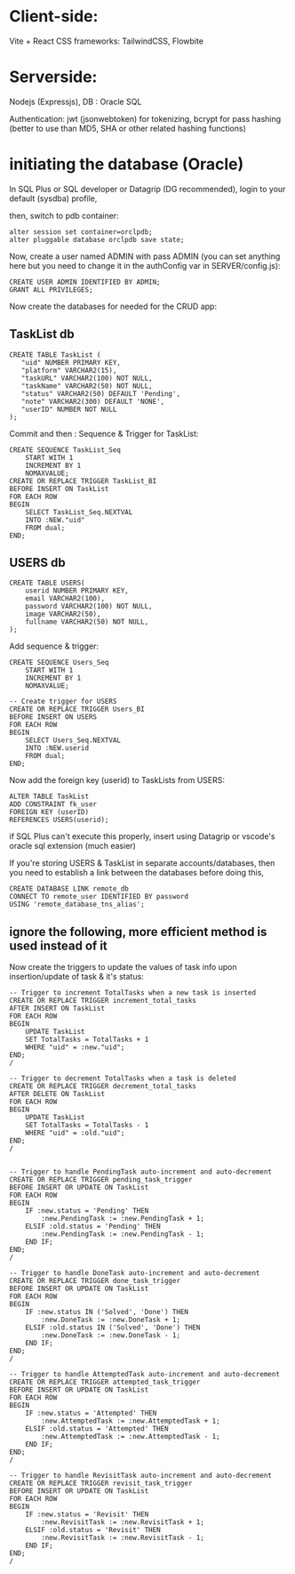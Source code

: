 # Client-side:
Vite + React
CSS frameworks: TailwindCSS, Flowbite

# Serverside:
Nodejs (Expressjs), DB : Oracle SQL

Authentication:
jwt (jsonwebtoken) for tokenizing, bcrypt for pass hashing (better to use than MD5, SHA or other related hashing functions)


# initiating the database (Oracle)
In SQL Plus or SQL developer or Datagrip (DG recommended),
login to your default (sysdba) profile,

then, switch to pdb container:

```
alter session set container=orclpdb;
alter pluggable database orclpdb save state;
```

Now, create a user named ADMIN with pass ADMIN (you can set anything here but you need to change it in the authConfig var in SERVER/config.js):

```
CREATE USER ADMIN IDENTIFIED BY ADMIN;
GRANT ALL PRIVILEGES;
```

Now create the databases for needed for the CRUD app:

## TaskList db

```
CREATE TABLE TaskList (
   "uid" NUMBER PRIMARY KEY,
   "platform" VARCHAR2(15),
   "taskURL" VARCHAR2(100) NOT NULL,
   "taskName" VARCHAR2(50) NOT NULL,
   "status" VARCHAR2(50) DEFAULT 'Pending',
   "note" VARCHAR2(300) DEFAULT 'NONE',
   "userID" NUMBER NOT NULL
);
```

Commit and then :
Sequence & Trigger for TaskList:

```
CREATE SEQUENCE TaskList_Seq
    START WITH 1
    INCREMENT BY 1
    NOMAXVALUE;
CREATE OR REPLACE TRIGGER TaskList_BI
BEFORE INSERT ON TaskList
FOR EACH ROW
BEGIN
    SELECT TaskList_Seq.NEXTVAL
    INTO :NEW."uid"
    FROM dual;
END;
```

## USERS db

```
CREATE TABLE USERS(
    userid NUMBER PRIMARY KEY,
    email VARCHAR2(100),
    password VARCHAR2(100) NOT NULL,
    image VARCHAR2(50),
    fullname VARCHAR2(50) NOT NULL,
);
```

Add sequence & trigger:

```
CREATE SEQUENCE Users_Seq
    START WITH 1
    INCREMENT BY 1
    NOMAXVALUE;

-- Create trigger for USERS
CREATE OR REPLACE TRIGGER Users_BI
BEFORE INSERT ON USERS
FOR EACH ROW
BEGIN
    SELECT Users_Seq.NEXTVAL
    INTO :NEW.userid
    FROM dual;
END;
```

Now add the foreign key (userid) to TaskLists from USERS:

```
ALTER TABLE TaskList
ADD CONSTRAINT fk_user
FOREIGN KEY (userID)
REFERENCES USERS(userid);
```

if SQL Plus can't execute this properly, insert using Datagrip or vscode's oracle sql extension (much easier)

If you're storing USERS & TaskList in separate accounts/databases,
then you need to establish a link between the databases before doing this,

```
CREATE DATABASE LINK remote_db
CONNECT TO remote_user IDENTIFIED BY password
USING 'remote_database_tns_alias';
```


## ignore the following, more efficient method is used instead of it
Now create the triggers to update the values of task info upon insertion/update of task & it's status:

```
-- Trigger to increment TotalTasks when a new task is inserted
CREATE OR REPLACE TRIGGER increment_total_tasks
AFTER INSERT ON TaskList
FOR EACH ROW
BEGIN
    UPDATE TaskList
    SET TotalTasks = TotalTasks + 1
    WHERE "uid" = :new."uid";
END;
/

-- Trigger to decrement TotalTasks when a task is deleted
CREATE OR REPLACE TRIGGER decrement_total_tasks
AFTER DELETE ON TaskList
FOR EACH ROW
BEGIN
    UPDATE TaskList
    SET TotalTasks = TotalTasks - 1
    WHERE "uid" = :old."uid";
END;
/


-- Trigger to handle PendingTask auto-increment and auto-decrement
CREATE OR REPLACE TRIGGER pending_task_trigger
BEFORE INSERT OR UPDATE ON TaskList
FOR EACH ROW
BEGIN
    IF :new.status = 'Pending' THEN
        :new.PendingTask := :new.PendingTask + 1;
    ELSIF :old.status = 'Pending' THEN
        :new.PendingTask := :new.PendingTask - 1;
    END IF;
END;
/

-- Trigger to handle DoneTask auto-increment and auto-decrement
CREATE OR REPLACE TRIGGER done_task_trigger
BEFORE INSERT OR UPDATE ON TaskList
FOR EACH ROW
BEGIN
    IF :new.status IN ('Solved', 'Done') THEN
        :new.DoneTask := :new.DoneTask + 1;
    ELSIF :old.status IN ('Solved', 'Done') THEN
        :new.DoneTask := :new.DoneTask - 1;
    END IF;
END;
/

-- Trigger to handle AttemptedTask auto-increment and auto-decrement
CREATE OR REPLACE TRIGGER attempted_task_trigger
BEFORE INSERT OR UPDATE ON TaskList
FOR EACH ROW
BEGIN
    IF :new.status = 'Attempted' THEN
        :new.AttemptedTask := :new.AttemptedTask + 1;
    ELSIF :old.status = 'Attempted' THEN
        :new.AttemptedTask := :new.AttemptedTask - 1;
    END IF;
END;
/

-- Trigger to handle RevisitTask auto-increment and auto-decrement
CREATE OR REPLACE TRIGGER revisit_task_trigger
BEFORE INSERT OR UPDATE ON TaskList
FOR EACH ROW
BEGIN
    IF :new.status = 'Revisit' THEN
        :new.RevisitTask := :new.RevisitTask + 1;
    ELSIF :old.status = 'Revisit' THEN
        :new.RevisitTask := :new.RevisitTask - 1;
    END IF;
END;
/

```

